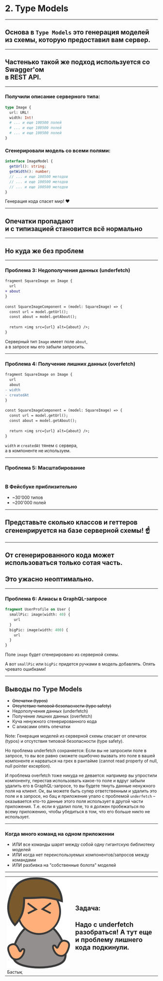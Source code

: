 # 2. Type Models

-----

## Основа в `Type Models` это <span class="green">генерация</span> моделей из схемы, которую предоставил вам сервер.

-----

## Частенько такой же подход используется со Swagger'ом <br/>в REST API.

-----

### Получили описание серверного типа:

```graphql
type Image {
  url: URL!
  width: Int!
  # ... и еще 100500 полей
  # ... и еще 100500 полей
  # ... и еще 100500 полей
}

```

### Сгенерировали модель со всеми полями:

```typescript
interface ImageModel {
  getUrl(): string;
  getWidth(): number;
  // ... и еще 100500 методов
  // ... и еще 100500 методов
  // ... и еще 100500 методов
}

```

Генерация кода спасет мир! ❤️ <!-- .element: class="green fragment" -->

-----

## Опечатки пропадают <br/>и с типизацией становится всё нормально <!-- .element: class="green" -->

-----

## Но куда же без проблем <!-- .element: class="red" -->

-----

### Проблема 3: Недополучения данных (underfetch)

```diff
fragment SquareImage on Image {
  url
+ about
}

const SquareImageComponent = (model: SquareImage) => {
  const url = model.getUrl();
  const about = model.getAbout();

  return <img src={url} alt={about} />;
}

```

Серверный тип `Image` имеет поле `about`, <br/>а в запросе мы его забыли запросить.

-----

### Проблема 4: Получение лишних данных (overfetch)

```diff
fragment SquareImage on Image {
  url
  about
- width
- createdAt
}

const SquareImageComponent = (model: SquareImage) => {
  const url = model.getUrl();
  const about = model.getAbout();

  return <img src={url} alt={about} />;
}

```

`width` и `createdAt` тянем с сервера, <br />а в компоненте не используем.

-----

### Проблема 5: Масштабирование

### <br/>В Фейсбуке приблизительно <!-- .element: class="orange" -->

- ~30'000 типов
- ~200'000 полей

-----

## Представьте сколько классов и геттеров сгененрируется на базе серверной схемы! ☝️ <!-- .element: class="red" -->

-----

## От сгенерированного кода может использоваться только сотая часть. <!-- .element: class="orange" -->

## Это ужасно неоптимально. <!-- .element: class="red fragment" -->

-----

### Проблема 6: Алиасы в GraphQL-запросе

```graphql
fragment UserProfile on User {
  smallPic: image(width: 40) {
    url
  }
  bigPic: image(width: 400) {
    url
  }
}

```

<span class="fragment">Поле `image` будет сгенерировано из серверной схемы.</span>

<span class="fragment">А вот `smallPic` или `bigPic` придется ручками в модель добавлять. Опять чревато ошибками!</span>

-----

## Выводы по Type Models

- ~~Опечатки (typos)~~ <!-- .element: class="fragment green" -->
- ~~Отсутствие типовой безопасности (type safety)~~ <!-- .element: class="fragment green" -->
- Недополучения данных (underfetch) <!-- .element: class="fragment red" -->
- Получение лишних данных (overfetch) <!-- .element: class="fragment red" -->
- Куча ненужного сгенерированного кода <!-- .element: class="fragment red" -->
- С алиасами опять опечатки <!-- .element: class="fragment red" -->

Note:
Генерация моделей из серверной схемы спасает от опечаток (typos) и отсутствия типовой безопасности (type safety).

Но проблема underfetch сохраняется: Если вы не запросили поле в запросе, то вы все равно сможете ошибочно вызвать это поле в вашей компоненте и нарваться на грех в рантайме (cannot read property of null, null pointer exception).

И проблема overfetch тоже никуда не девается: например вы упростили компоненту, перестав использовать какое-то поле и вдруг забыли удалить его в GraphQL-запросе, то вы будете тянуть данные ненужного поля на клиент. Ок, вы можете быть супер ответственным и удалить это поле и в запросе, но бац и приложение упало с проблемой `underfetch` – оказывается кто-то данные этого поля использует в другой части приложения. Т.е. если я удалил поле, то я должен пробежаться по всему приложению, чтобы убедиться в том, что его больше никто не использует.

-----

### Когда много команд на одном приложении

- ИЛИ все команды шарят между собой одну гигантскую библиотеку моделей <!-- .element: class="fragment" -->
- ИЛИ когда нет переиспользуемых компонентов/запросов между командами <!-- .element: class="fragment" -->
- ИЛИ разбивка на "собственные болота" моделей <!-- .element: class="fragment" -->

<!-- ## Самое гадкое

Билды приложения могу ломаться, если другие команды удаляют поля из GraphQL-запросов .element: class="fragment red" -->

-----

<table>
  <tr>
    <td>
      <img src="../manager-angry-semi.png" class="plain" style="min-width: 200px" />
      Бастық
    </td>
    <td style="vertical-align: middle;">
      <h2>Задача: </h2>
      <h2 class="red">Надо с underfetch разобраться! А тут еще и проблему лишнего кода подкинули.</h2>
    </td>
  </tr>
</table>
